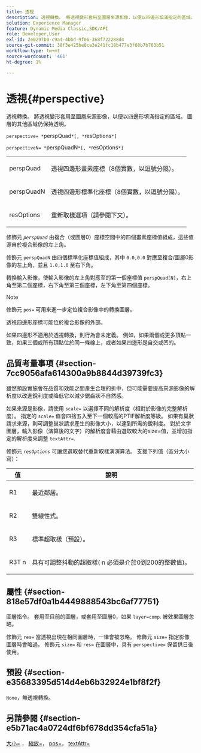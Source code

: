 ```yaml
---
title: 透視
description: 透視轉換。 將透視變形套用至圖層來源影像，以便以四邊形填滿指定的區域。 圖層的其他區域仍保持透明。
solution: Experience Manager
feature: Dynamic Media Classic,SDK/API
role: Developer,User
exl-id: 2e0297b0-c9a4-4bbd-9f06-368f722288d4
source-git-commit: 38f3e425be0ce3e241fc18b477e3f68b7b763b51
workflow-type: tm+mt
source-wordcount: '461'
ht-degree: 1%

---
```


# 透視{#perspective}

透視轉換。 將透視變形套用至圖層來源影像，以便以四邊形填滿指定的區域。 圖層的其他區域仍保持透明。

`perspective= *`perspQuad`*[, *`resOptions`*]`

`perspectiveN= *`perspQuadN`*[, *`resOptions`*]`

<table id="simpletable_4BD38BBF53964F7D97B9E58914C97B3F"> 
 <tr class="strow"> 
  <td class="stentry"> <p><span class="varname"> perspQuad</span> </p></td> 
  <td class="stentry"> <p>透視四邊形畫素座標（8個實數，以逗號分隔）。 </p></td> 
 </tr> 
 <tr class="strow"> 
  <td class="stentry"> <p><span class="varname"> perspQuadN</span> </p></td> 
  <td class="stentry"> <p>透視四邊形標準化座標（8個實數，以逗號分隔）。 </p></td> 
 </tr> 
 <tr class="strow"> 
  <td class="stentry"> <p><span class="varname"> resOptions</span> </p></td> 
  <td class="stentry"> <p>重新取樣選項（請參閱下文）。 </p></td> 
 </tr> 
</table>

修飾元 *`perspQuad`* 由複合（或圖層0）座標空間中的四個畫素座標值組成，這些值源自於複合影像的左上角。

修飾元 `perspQuadN` 由四個標準化座標值組成，其中 `0.0,0.0` 對應至複合/圖層0影像的左上角，並且 `1.0,1.0` 至右下角。

轉換輸入影像，使輸入影像的左上角對應至的第一個座標值 `perspQuad[N]`，右上角至第二個座標，右下角至第三個座標，左下角至第四個座標。

>[!NOTE]
>
>修飾元 `pos=` 可用來進一步定位複合影像中的轉換圖層。

透視四邊形座標可能位於複合影像的外部。

如果四邊形不適用於透視轉換，則行為會未定義。 例如，如果兩個或更多頂點一致，如果三個或所有頂點位於同一條線上，或者如果四邊形是自交或凹的。

## 品質考量事項 {#section-7cc9056afa614300a9b8844d39739fc3}

雖然預設實施會在品質和效能之間產生合理的折中，但可能需要提高來源影像的解析度以改進銳利度或降低它以減少鋸齒狀不自然感。

如果來源是影像，請使用 `scale=` 以選擇不同的解析度（相對於影像的完整解析度）。 指定的 `scale=` 值會四捨五入至下一個較高的PTIF解析度等級。 如果有巢狀請求來源，則可調整巢狀請求產生的影像大小，以達到所需的銳利度。 對於文字圖層，輸入影像（演算後的文字）的解析度會藉由選取較大的size=值，並增加指定的解析度來調整 `textAttr=`.

修飾元 *`resOptions`* 可讓您選取替代重新取樣演演算法。 支援下列值（區分大小寫）：

<table id="table_0F20007986324E228096888ED37219C0"> 
 <thead> 
  <tr> 
   <th class="entry"> <b> 值</b> </th> 
   <th class="entry"> <b> 說明</b> </th> 
  </tr> 
 </thead>
 <tbody> 
  <tr> 
   <td> <p> <span class="codeph"> R1</span> </p> </td> 
   <td> <p> 最近鄰居。 </p> </td> 
  </tr> 
  <tr> 
   <td> <p> <span class="codeph"> R2</span> </p> </td> 
   <td> <p> 雙線性式。 </p> </td> 
  </tr> 
  <tr> 
   <td> <p> <span class="codeph"> R3</span> </p> </td> 
   <td> <p> 標準超取樣（預設）。 </p> </td> 
  </tr> 
  <tr> 
   <td> <p> <span class="codeph">R3T<span class="varname"> n</span></span> </p> </td> 
   <td> <p> 具有可調整抖動的超取樣(<span class="varname"> n</span> 必須是介於0到200的整數值)。 </p> </td> 
  </tr> 
 </tbody> 
</table>

## 屬性 {#section-818e57df0a1b4449888543bc6af77751}

圖層指令。 套用至目前的圖層，或套用至圖層0，如果 `layer=comp`. 被效果圖層忽略。

修飾元 `res=` 當透視出現在相同圖層時，一律會被忽略。 修飾元 `size=` 指定影像圖層時會略過。 修飾元 `size=` 和 `res=` 在圖層中，具有 `perspective=` 保留供日後使用。

## 預設 {#section-e35683395d514d4eb6b32924e1bf8f2f}

`None`，無透視轉換。

## 另請參閱 {#section-e5b71ac4a0724df6bf678dd354cfa51a}

[大小=](../../../../../is-api/http-ref/image-serving-api-ref/c-http-protocol-reference/c-data-types/r-size.md#reference-04d383f32c7b4003bed9978cb854747b) ， [縮放=](../../../../../is-api/http-ref/image-serving-api-ref/c-http-protocol-reference/c-command-reference/r-is-http-scale.md#reference-098c30cea1764f189e6f7c7e400cc065)， [pos=](../../../../../is-api/http-ref/image-serving-api-ref/c-http-protocol-reference/c-command-reference/r-pos.md#reference-65de948f4b404f1182b22119ca332143)， [textAttr=](../../../../../is-api/http-ref/image-serving-api-ref/c-http-protocol-reference/c-command-reference/r-textattr.md#reference-ff00484fa3244286abeff34911f7ec0d)
